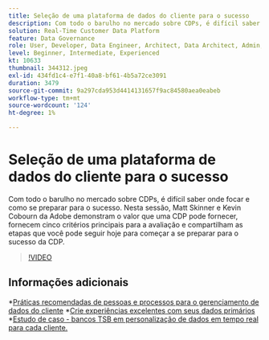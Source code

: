 ```yaml
---
title: Seleção de uma plataforma de dados do cliente para o sucesso
description: Com todo o barulho no mercado sobre CDPs, é difícil saber onde focar e como se preparar para o sucesso.
solution: Real-Time Customer Data Platform
feature: Data Governance
role: User, Developer, Data Engineer, Architect, Data Architect, Admin, Leader
level: Beginner, Intermediate, Experienced
kt: 10633
thumbnail: 344312.jpeg
exl-id: 434fd1c4-e7f1-40a8-bf61-4b5a72ce3091
duration: 3479
source-git-commit: 9a297cda953d4414131657f9ac84580aea0eabeb
workflow-type: tm+mt
source-wordcount: '124'
ht-degree: 1%

---
```


# Seleção de uma plataforma de dados do cliente para o sucesso

Com todo o barulho no mercado sobre CDPs, é difícil saber onde focar e como se preparar para o sucesso. Nesta sessão, Matt Skinner e Kevin Cobourn da Adobe demonstram o valor que uma CDP pode fornecer, fornecem cinco critérios principais para a avaliação e compartilham as etapas que você pode seguir hoje para começar a se preparar para o sucesso da CDP.

>[!VIDEO](https://video.tv.adobe.com/v/344312/?quality=12&learn=on)

## Informações adicionais 

*[Práticas recomendadas de pessoas e processos para o gerenciamento de dados do cliente](people-and-process.md)
*[Crie experiências excelentes com seus dados primários](https://experienceleague.adobe.com/docs/events/customer-data-management-voices-recordings/industry/build-superb-experiences-with-your-first-party-data.html)
*[Estudo de caso - bancos TSB em personalização de dados em tempo real para cada cliente.](https://business.adobe.com/customer-success-stories/tsb-case-study.html)
